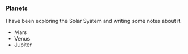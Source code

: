 ### Planets

I have been exploring the Solar System and writing some notes about it.

* Mars
* Venus
* Jupiter
